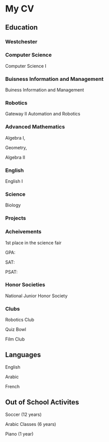 # My CV

## Education
### Westchester

### Computer Science
Computer Science I

### Buisness Information and Management
Buiness Information and Management

### Robotics
Gateway II Automation and Robotics

### Advanced Mathematics
Algebra I, 

Geometry, 

Algebra II

### English
English I

### Science
Biology

### Projects

### Acheivements
1st place in the science fair

GPA:

SAT:

PSAT:



### Honor Societies
National Junior Honor Society



### Clubs
Robotics Club

Quiz Bowl

Film Club

## Languages
English

Arabic

French

## Out of School Activites 
Soccer (12 years)

Arabic Classes (6 years)

Piano (1 year)
